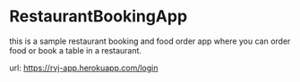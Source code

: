 # RestaurantBookingApp

this is a sample restaurant booking and food order app where you can order food or book a table in a restaurant.

url: https://rvj-app.herokuapp.com/login